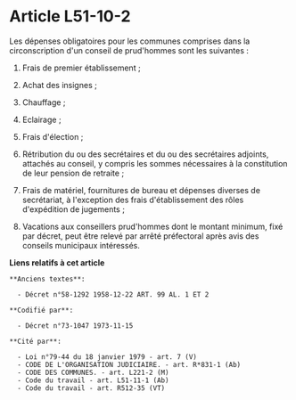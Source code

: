 # Article L51-10-2

Les dépenses obligatoires pour les communes comprises dans la circonscription d'un conseil de prud'hommes sont les
suivantes :

1. Frais de premier établissement ;

2. Achat des insignes ;

3. Chauffage ;

4. Eclairage ;

5. Frais d'élection ;

6. Rétribution du ou des secrétaires et du ou des secrétaires adjoints, attachés au conseil, y compris les sommes nécessaires
à la constitution de leur pension de retraite ;

7. Frais de matériel, fournitures de bureau et dépenses diverses de secrétariat, à l'exception des frais d'établissement des
rôles d'expédition de jugements ;

8. Vacations aux conseillers prud'hommes dont le montant minimum, fixé par décret, peut être relevé par arrêté préfectoral
après avis des conseils municipaux intéressés.

**Liens relatifs à cet article**

	**Anciens textes**:

	  - Décret n°58-1292 1958-12-22 ART. 99 AL. 1 ET 2

	**Codifié par**:

	  - Décret n°73-1047 1973-11-15

	**Cité par**:

	  - Loi n°79-44 du 18 janvier 1979 - art. 7 (V)
	  - CODE DE L'ORGANISATION JUDICIAIRE. - art. R*831-1 (Ab)
	  - CODE DES COMMUNES. - art. L221-2 (M)
	  - Code du travail - art. L51-11-1 (Ab)
	  - Code du travail - art. R512-35 (VT)
